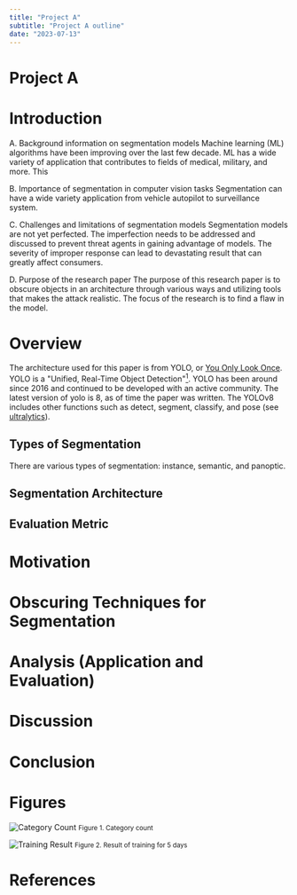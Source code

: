 ```yaml
---
title: "Project A"
subtitle: "Project A outline"
date: "2023-07-13"
---
```


# Project A

# Introduction
A. Background information on segmentation models
Machine learning (ML) algorithms have been improving over the last few decade.
ML has a wide variety of application that contributes to fields of medical, military, and more.
This

B. Importance of segmentation in computer vision tasks
Segmentation can have a wide variety application from vehicle autopilot to surveillance system.

C. Challenges and limitations of segmentation models
Segmentation models are not yet perfected. 
The imperfection needs to be addressed and discussed to prevent threat agents in gaining advantage of models.
The severity of improper response can lead to devastating result that can greatly affect consumers.

D. Purpose of the research paper
The purpose of this research paper is to obscure objects in an architecture through various ways and utilizing tools that makes the attack realistic. 
The focus of the research is to find a flaw in the model. 

# Overview
The architecture used for this paper is from YOLO, or [You Only Look Once](https://arxiv.org/pdf/1506.02640.pdf).
YOLO is a "Unified, Real-Time Object Detection"[$^1$](https://arxiv.org/pdf/1506.02640.pdf).
YOLO has been around since 2016 and continued to be developed with an active community.
The latest version of yolo is 8, as of time the paper was written.
The YOLOv8 includes other functions such as detect, segment, classify, and pose (see [ultralytics](https://docs.ultralytics.com/tasks/)). 

## Types of Segmentation
There are various types of segmentation: instance, semantic, and panoptic.

## Segmentation Architecture

## Evaluation Metric

# Motivation

# Obscuring Techniques for Segmentation

# Analysis (Application and Evaluation)

# Discussion

# Conclusion

# Figures
![Category Count](/images/category_count.png)
<small>Figure 1. Category count</small>

![Training Result](/images/results.png)
<small>Figure 2. Result of training for 5 days</small>

# References
